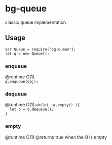 # bg-queue
classic queue implementation

## Usage
`var Queue = require("bg-queue");`  
`let q = new Queue();`  
### enqueue
@runtime O(1)  
`q.enqueue(obj);`

### dequeue
@runtime O(1)
`while( !q.empty() ){`  
`  let o = q.dequeue();`  
`}`  

### empty
@runtime O(1)
@returns true when the Q is empty
